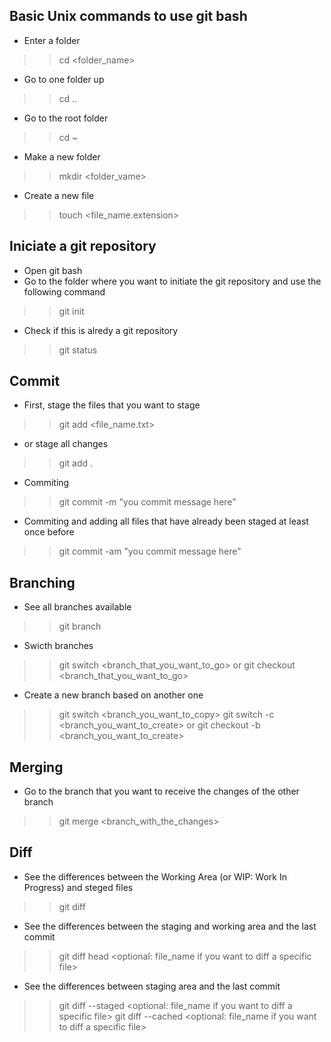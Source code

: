 ## Basic Unix commands to use git bash
- Enter a folder
>> cd <folder_name>

- Go to one folder up
>> cd ..

- Go to the root folder
>> cd ~

- Make a new folder
>> mkdir <folder_vame>

- Create a new file
>> touch <file_name.extension>

## Iniciate a git repository

- Open git bash
- Go to the folder where you want to initiate the git repository and use the following command
>> git init

- Check if this is alredy a git repository
>> git status

## Commit

- First, stage the files that you want to stage
>> git add <file_name.txt>

- or stage all changes
>> git add .

- Commiting
>> git commit -m "you commit message here"
- Commiting and adding all files that have already been staged at least once before
>> git commit -am "you commit message here" 

## Branching

- See all branches available
>> git branch

- Swicth branches
>> git switch <branch_that_you_want_to_go>
or
>> git checkout <branch_that_you_want_to_go>

- Create a new branch based on another one
>> git switch <branch_you_want_to_copy>
>> git switch -c <branch_you_want_to_create>
or
>> git checkout -b <branch_you_want_to_create>

## Merging

- Go to the branch that you want to receive the changes of the other branch
>> git merge <branch_with_the_changes>


## Diff

- See the differences between the Working Area (or WIP: Work In Progress) and steged files
>> git diff

- See the differences between the staging and working area and the last commit
>> git diff head <optional: file_name if you want to diff a specific file>

- See the differences between staging area and the last commit
>> git diff --staged <optional: file_name if you want to diff a specific file>
>> git diff --cached <optional: file_name if you want to diff a specific file>
